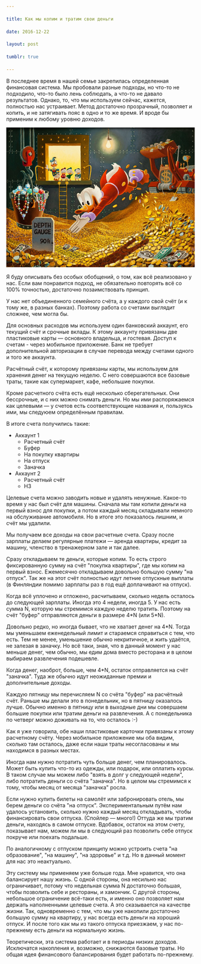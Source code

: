 ```yaml
---

title: Как мы копим и тратим свои деньги

date: 2016-12-22

layout: post

tumblr: true

---
```


В последнее время в нашей семье закрепилась определенная финансовая система. Мы пробовали разные подходы, но что-то не
подходило, что-то было лень соблюдать, а что-то не давало результатов. Однако, то, что мы используем сейчас, кажется,
полностью нас устраивает. Метод достаточно прозрачный, позволяет и копить, и не затягивать пояс в одно и то же время. И
вроде бы применим к любому уровню доходов.

<excerpt/>

![](/life/home-finance/thumb.jpg)

Я буду описывать без особых обобщений, о том, как всё реализовано у нас. Если вам понравится подход, не обязательно
повторять всё со 100% точностью, достаточно позаимствовать принцип.

У нас нет объединенного семейного счёта, а у каждого свой счёт (и к тому же, в разных банках). Поэтому работа со счетами
выглядит сложнее, чем могла бы.

Для основных расходов мы используем один банковский аккаунт, его текущий счёт и срочные вклады. К этому аккаунту
привязаны две пластиковые карты — основного владельца, и гостевая. Доступ к счетам - через мобильное приложение. Банк не
требует дополнительной авторизации в случае перевода между счетами одного и того же аккаунта.

Расчётный счёт, к которому привязаны карты, мы используем для хранения денег на текущую неделю. С него совершаются все
базовые траты, такие как супермаркет, кафе, небольшие покупки.

Кроме расчетного счёта есть ещё несколько сберегательных. Они бессрочные, и с них можно снимать деньги. Но мы ими
распоряжаемся как целевыми — у счетов есть соответствующие названия и, пользуясь ими, мы следуюем определённым правилам.

В итоге счета получились такие:

* Аккаунт 1
  * Расчетный счёт
  * Буфер
  * На покупку квартиры
  * На отпуск
  * Заначка
* Аккаунт 2
  * Расчетный счёт
  * НЗ

Целевые счета можно заводить новые и удалять ненужные. Какое-то время у нас был счёт для машины. Сначала мы там копили
деньги на первый взнос для покупки, а потом каждый месяц складывали немного на обслуживание автомобиля. Но в итоге это
показалось лишним, и счёт мы удалили.

Мы получаем все доходы на свои расчетные счета. Сразу после зарплаты делаем регулярные платежи — аренда квартиры,
кредит за машину, членство в тренажерном зале и так далее.

Сразу откладываем те деньги, которые копим. То есть строго фиксированную сумму на счёт "покупка квартиры", где мы копим
на первый взнос. Ежемесячно откладываем довольно большую сумму "на отпуск". Так же на этот счёт полностью идут летние
отпускные выплаты (в Финляндии помимо зарплаты раз в год ещё доплачивают на отпуск).

Когда всё уплочено и отложено, расчитываем, сколько недель осталось до следующей зарплаты. Иногда это 4 недели,
иногда 5. У нас есть сумма N, которую мы стремимся каждую неделю тратить. Поэтому на счёт "буфер" отправляются деньги в
размере 4\*N
(или 5\*N).

Довольно редко, но иногда бывает, что не хватает денег на 4\*N. Тогда мы уменьшаем еженедельный лимит и стараемся
справиться с тем, что есть. Тем не менее, уменьшение обычно некритичное, и жить удаётся, не залезая в заначку. Но всё
таки, зная, что в данный момент у нас меньше денег, чем обычно, мы едим дома вместо ресторана и в целом выбираем
развлечения подешевле.

Когда денег, наоброт, больше, чем 4\*N, остаток отправляется на счёт "заначка". Туда же обычно идут неожиданные премии и
дополнительные доходы.

Каждую пятницу мы перечисляем N со счёта "буфер" на расчётный счёт. Раньше мы делали это в понедельник, но в пятницу
оказалось лучше. Обычно именно в пятницу или в выходные дни мы совершаем большие покупки или тратим деньги на
развлечения. А с понедельника по четверг можно доживать на то, что осталось :-)

Как я уже говорила, обе наши пластиковые карточки привязаны к этому расчетному счёту. Через мобильное приложение мы оба
видим, сколько там осталось, даже если наши траты несогласованы и мы находимся в разных местах.

Иногда нам нужно потратить чуть больше денег, чем планировалось. Может быть купить что-то из одежды, или подарок, или
оплатить курсы. В таком случае мы можем либо "взять в долг у следующей недели", либо потратить деньги со счёта
"заначка". Но в целом мы стремимся к тому, чтобы месяц от месяца "заначка" росла.

Если нужно купить билеты на самолёт или забронировать отель, мы берем деньги со счёта "на отпуск". Экспериментальным
путём нам удалось установить, сколько нужно каждый месяц откладывать, чтобы финансировать свои отпуска. (Спойлер — много!)
Оттуда же мы тратим деньги, находясь в самом отпуске. Вдобавок, остаток на этом счету, показывает нам, можем ли мы в
следующий раз позволить себе отпуск покруче или поехать подальше.

По аналогичному с отпуском принципу можно устроить счета "на образование", "на машину", "на здоровье" и т.д. Но в данный
момент для нас это неактуально.

Эту систему мы применяем уже больше года. Мне нравится, что она балансирует нашу жизнь. С одной стороны, она несильно
нас ограничивает, потому что недельная сумма N достаточно большая, чтобы позволить себе и рестораны, и хамончик. С
другой стороны, небольшое ограничение всё-таки есть, и именно оно позволяет нам держать наполненными целевые счета. А
это сказывается на качестве жизни. Так, одновременно с тем, что мы уже накопили достаточно большую сумму на квартиру, у
нас всегда есть деньги на хороший отпуск. И после того как мы из такого отпуска приезжаем, у нас по-прежнему есть деньги
на нормальную жизнь.

Теоретически, эта система работает и в периоды низких доходов. Исключатся накопления и, возможно, снижаются базовые
траты. Но общая идея финансового балансирования будет работать по-прежнему.
